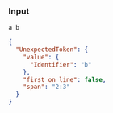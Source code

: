 ### Input
```js
a b
```

```json
{
  "UnexpectedToken": {
    "value": {
      "Identifier": "b"
    },
    "first_on_line": false,
    "span": "2:3"
  }
}
```
